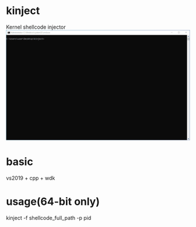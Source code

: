 # kinject
Kernel shellcode injector
![Screenshot](Capture.gif)

# basic
vs2019 + cpp + wdk

# usage(64-bit only)
kinject -f shellcode_full_path -p pid
